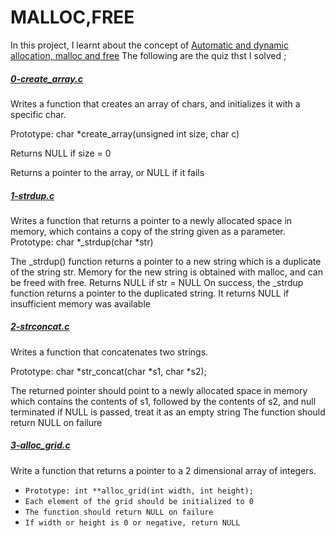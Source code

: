 # MALLOC,FREE

In this project, I learnt about the concept of [Automatic and dynamic allocation, malloc and free](https://intranet.alxswe.com/concepts/62)
The following are the quiz thst I solved ;
##### [0-create_array.c](https://github.com/Dalvin984/alx-low_level_programming/blob/master/0x0B-malloc_free/0-create_array.c)
Writes a function that creates an array of chars, and initializes it with a specific char.

Prototype: char *create_array(unsigned int size, char c)

Returns NULL if size = 0

Returns a pointer to the array, or NULL if it fails


##### [1-strdup.c](https://github.com/Dalvin984/alx-low_level_programming/blob/master/0x0B-malloc_free/1-strdup.c)
Writes a function that returns a pointer to a newly allocated space in memory, which contains a copy of the string given as a parameter.
Prototype: char *_strdup(char *str)

The _strdup() function returns a pointer to a new string which is a duplicate of the string str. Memory for the new string is obtained with malloc, and can be freed with free.
Returns NULL if str = NULL
On success, the _strdup function returns a pointer to the duplicated string. It returns NULL if insufficient memory was available

##### [2-strconcat.c](https://github.com/Dalvin984/alx-low_level_programming/blob/master/0x0B-malloc_free/2-str_concat.c)
Writes a function that concatenates two strings.

Prototype: char *str_concat(char *s1, char *s2);

The returned pointer should point to a newly allocated space in memory which contains the contents of s1, followed by the contents of s2, and null terminated
if NULL is passed, treat it as an empty string
The function should return NULL on failure

##### [3-alloc_grid.c](https://github.com/Dalvin984/alx-low_level_programming/blob/master/0x0B-malloc_free/3-alloc_grid.c)
Write a function that returns a pointer to a 2 dimensional array of integers.
* `Prototype: int **alloc_grid(int width, int height);`
* `Each element of the grid should be initialized to 0`
* `The function should return NULL on failure`
* `If width or height is 0 or negative, return NULL`
